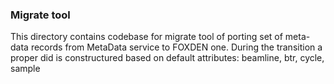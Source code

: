 ### Migrate tool
This directory contains codebase for migrate tool of porting
set of meta-data records from MetaData service to FOXDEN one.
During the transition a proper did is constructured based
on default attributes: beamline, btr, cycle, sample
